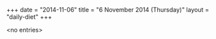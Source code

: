 +++
date = "2014-11-06"
title = "6 November 2014 (Thursday)"
layout = "daily-diet"
+++

<p>&lt;no entries&gt;</p>